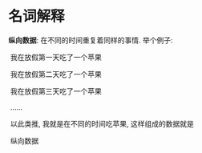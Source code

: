 # 名词解释



**纵向数据**:  在不同的时间重复着同样的事情. 举个例子: 

​				 我在放假第一天吃了一个苹果

​				我在放假第二天吃了一个苹果

​				我在放假第三天吃了一个苹果

​				......

​				以此类推, 我就是在不同的时间吃苹果, 这样组成的数据就是

​              纵向数据



